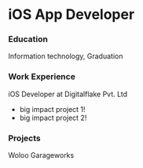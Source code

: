 # iOS App Developer

### Education
Information technology, Graduation

### Work Experience
iOS Developer at Digitalflake Pvt. Ltd
- big impact project 1!
- big impact project 2!
  
### Projects

Woloo
Garageworks
